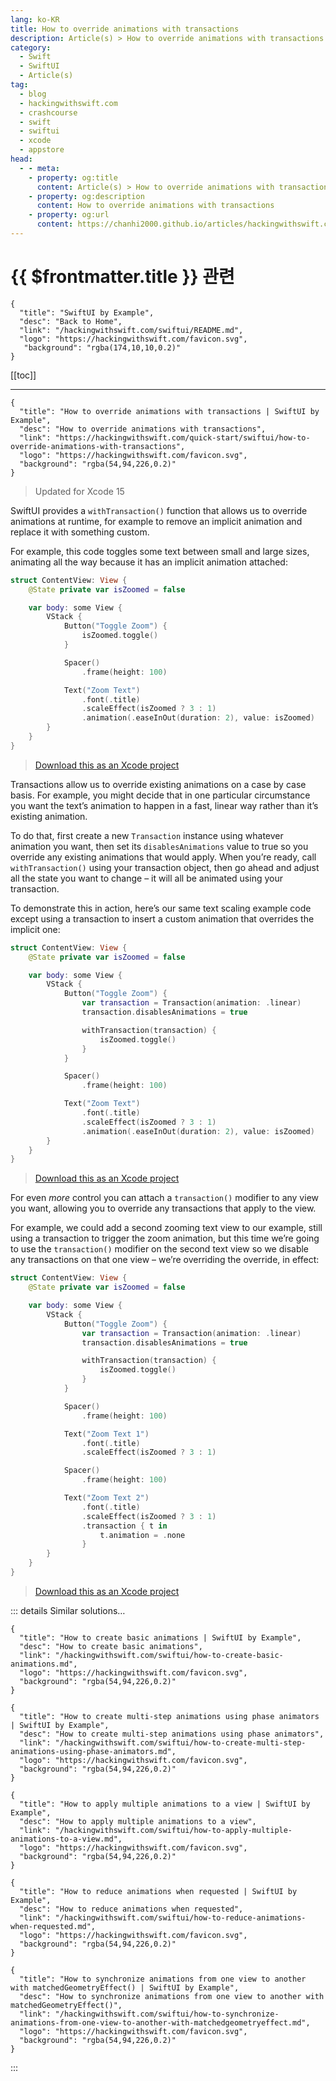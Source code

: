 ```yaml
---
lang: ko-KR
title: How to override animations with transactions
description: Article(s) > How to override animations with transactions
category:
  - Swift
  - SwiftUI
  - Article(s)
tag: 
  - blog
  - hackingwithswift.com
  - crashcourse
  - swift
  - swiftui
  - xcode
  - appstore
head:
  - - meta:
    - property: og:title
      content: Article(s) > How to override animations with transactions
    - property: og:description
      content: How to override animations with transactions
    - property: og:url
      content: https://chanhi2000.github.io/articles/hackingwithswift.com/swiftui/how-to-override-animations-with-transactions.html
---
```


# {{ $frontmatter.title }} 관련

```component VPCard
{
  "title": "SwiftUI by Example",
  "desc": "Back to Home",
  "link": "/hackingwithswift.com/swiftui/README.md",
  "logo": "https://hackingwithswift.com/favicon.svg",
   "background": "rgba(174,10,10,0.2)"
}
```

[[toc]]

---

```component VPCard
{
  "title": "How to override animations with transactions | SwiftUI by Example",
  "desc": "How to override animations with transactions",
  "link": "https://hackingwithswift.com/quick-start/swiftui/how-to-override-animations-with-transactions",
  "logo": "https://hackingwithswift.com/favicon.svg",
  "background": "rgba(54,94,226,0.2)"
}
```

> Updated for Xcode 15

SwiftUI provides a `withTransaction()` function that allows us to override animations at runtime, for example to remove an implicit animation and replace it with something custom.

For example, this code toggles some text between small and large sizes, animating all the way because it has an implicit animation attached:

```swift
struct ContentView: View {
    @State private var isZoomed = false

    var body: some View {
        VStack {
            Button("Toggle Zoom") {
                isZoomed.toggle()
            }

            Spacer()
                .frame(height: 100)

            Text("Zoom Text")
                .font(.title)
                .scaleEffect(isZoomed ? 3 : 1)
                .animation(.easeInOut(duration: 2), value: isZoomed)
        }
    }
}
```

> [<FontIcon icon="fas fa-file-zipper"/>Download this as an Xcode project](https://hackingwithswift.com/files/projects/swiftui/how-to-override-animations-with-transactions-1.zip)

<VidStack src="https://hackingwithswift.com/img/books/quick-start/swiftui/how-to-override-animations-with-transactions-1~dark.mp4" />

Transactions allow us to override existing animations on a case by case basis. For example, you might decide that in one particular circumstance you want the text’s animation to happen in a fast, linear way rather than it’s existing animation.

To do that, first create a new `Transaction` instance using whatever animation you want, then set its `disablesAnimations` value to true so you override any existing animations that would apply. When you’re ready, call `withTransaction()` using your transaction object, then go ahead and adjust all the state you want to change – it will all be animated using your transaction.

To demonstrate this in action, here’s our same text scaling example code except using a transaction to insert a custom animation that overrides the implicit one:

```swift
struct ContentView: View {
    @State private var isZoomed = false

    var body: some View {
        VStack {
            Button("Toggle Zoom") {
                var transaction = Transaction(animation: .linear)
                transaction.disablesAnimations = true

                withTransaction(transaction) {
                    isZoomed.toggle()
                }
            }

            Spacer()
                .frame(height: 100)

            Text("Zoom Text")
                .font(.title)
                .scaleEffect(isZoomed ? 3 : 1)
                .animation(.easeInOut(duration: 2), value: isZoomed)
        }
    }
}
```

> [<FontIcon icon="fas fa-file-zipper"/>Download this as an Xcode project](https://hackingwithswift.com/files/projects/swiftui/how-to-override-animations-with-transactions-2.zip)

<VidStack src="https://hackingwithswift.com/img/books/quick-start/swiftui/how-to-override-animations-with-transactions-2~dark.mp4" />

For even *more* control you can attach a `transaction()` modifier to any view you want, allowing you to override any transactions that apply to the view.

For example, we could add a second zooming text view to our example, still using a transaction to trigger the zoom animation, but this time we’re going to use the `transaction()` modifier on the second text view so we disable any transactions on that one view – we’re overriding the override, in effect:

```swift
struct ContentView: View {
    @State private var isZoomed = false

    var body: some View {
        VStack {
            Button("Toggle Zoom") {
                var transaction = Transaction(animation: .linear)
                transaction.disablesAnimations = true

                withTransaction(transaction) {
                    isZoomed.toggle()
                }
            }

            Spacer()
                .frame(height: 100)

            Text("Zoom Text 1")
                .font(.title)
                .scaleEffect(isZoomed ? 3 : 1)

            Spacer()
                .frame(height: 100)

            Text("Zoom Text 2")
                .font(.title)
                .scaleEffect(isZoomed ? 3 : 1)
                .transaction { t in
                    t.animation = .none
                }
        }
    }
}
```

> [<FontIcon icon="fas fa-file-zipper"/>Download this as an Xcode project](https://hackingwithswift.com/files/projects/swiftui/how-to-override-animations-with-transactions-3.zip)

<VidStack src="https://hackingwithswift.com/img/books/quick-start/swiftui/how-to-override-animations-with-transactions-3~dark.mp4" />

::: details Similar solutions…

```component VPCard
{
  "title": "How to create basic animations | SwiftUI by Example",
  "desc": "How to create basic animations",
  "link": "/hackingwithswift.com/swiftui/how-to-create-basic-animations.md",
  "logo": "https://hackingwithswift.com/favicon.svg",
  "background": "rgba(54,94,226,0.2)"
}
```

```component VPCard
{
  "title": "How to create multi-step animations using phase animators | SwiftUI by Example",
  "desc": "How to create multi-step animations using phase animators",
  "link": "/hackingwithswift.com/swiftui/how-to-create-multi-step-animations-using-phase-animators.md",
  "logo": "https://hackingwithswift.com/favicon.svg",
  "background": "rgba(54,94,226,0.2)"
}
```

```component VPCard
{
  "title": "How to apply multiple animations to a view | SwiftUI by Example",
  "desc": "How to apply multiple animations to a view",
  "link": "/hackingwithswift.com/swiftui/how-to-apply-multiple-animations-to-a-view.md",
  "logo": "https://hackingwithswift.com/favicon.svg",
  "background": "rgba(54,94,226,0.2)"
}
```

```component VPCard
{ 
  "title": "How to reduce animations when requested | SwiftUI by Example",
  "desc": "How to reduce animations when requested",
  "link": "/hackingwithswift.com/swiftui/how-to-reduce-animations-when-requested.md",
  "logo": "https://hackingwithswift.com/favicon.svg",
  "background": "rgba(54,94,226,0.2)"
}
```

```component VPCard
{
  "title": "How to synchronize animations from one view to another with matchedGeometryEffect() | SwiftUI by Example",
  "desc": "How to synchronize animations from one view to another with matchedGeometryEffect()",
  "link": "/hackingwithswift.com/swiftui/how-to-synchronize-animations-from-one-view-to-another-with-matchedgeometryeffect.md",
  "logo": "https://hackingwithswift.com/favicon.svg",
  "background": "rgba(54,94,226,0.2)"
}
```

:::



